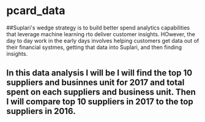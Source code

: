 # pcard_data
##Suplari's wedge strategy is to build better spend analytics capabilities that leverage machine learning rto deliver customer insights. HOwever, the day to day work in the early days involves helping customers get data out of their financial systmes, getting that data into Suplari, and then finding insights. 

## In this data analysis I will be I will find the top 10 suppliers and businnes unit for 2017 and total spent on each suppliers and business unit. Then I will compare top 10 suppliers in 2017 to the top suppliers in 2016.
